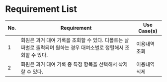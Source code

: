 # Requirement List

| **No.** | **Requirement** | **Use Case(s)** |
| --- | --- | --- |
| 1 | 회원은 과거 대여 기록을 조회할 수 있다. 디폴트는 날짜별로 출력되며 원하는 경우 대여소별로 정렬해서 조회할 수 있다. | 이용내역 조회 |
| 2 | 회원은 과거 대여 기록 중 특정 항목을 선택해서 삭제할 수 있다. | 이용내역 식제 |